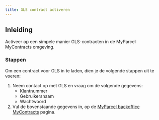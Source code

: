 ```yaml
---
title: GLS contract activeren
---
```


## Inleiding

Activeer op een simpele manier GLS-contracten in de MyParcel MyContracts omgeving.

### Stappen

Om een contract voor GLS in te laden, dien je de volgende stappen uit te voeren:

1. Neem contact op met GLS en vraag om de volgende gegevens:
   - Klantnummer
   - Gebruikersnaam
   - Wachtwoord
2. Vul de bovenstaande gegevens in, op de [MyParcel backoffice MyContracts](https://backoffice.myparcel.nl/settings/account/orders-shipping) pagina.
   <MPImg src="/backoffice/gls/gls-instellingen.png" alt="GLS instellingen in MyParcel backoffice" />
